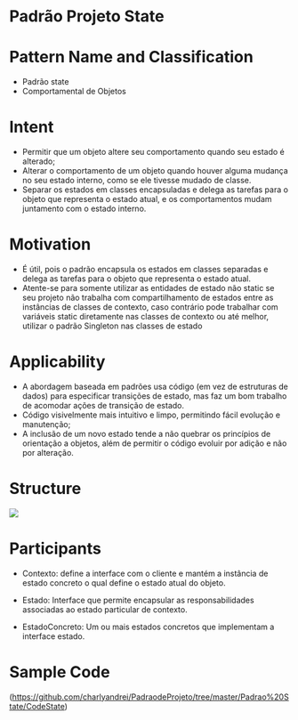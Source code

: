 # Padrão Projeto State
# Pattern Name and Classification
- Padrão state
- Comportamental de Objetos

# Intent
  - Permitir que um objeto altere seu comportamento quando seu estado é alterado;
  - Alterar o comportamento de um objeto quando houver alguma mudança no seu estado interno, como se ele tivesse mudado de classe.
  - Separar os estados em classes encapsuladas e delega as tarefas para o objeto que representa o estado atual, e os comportamentos mudam juntamento com o estado interno.
  
# Motivation
  
  - É útil, pois o padrão encapsula os estados em classes separadas e delega as tarefas para o objeto que representa o estado atual.
  - Atente-se para somente utilizar as entidades de estado não static se seu projeto não trabalha com compartilhamento de estados entre as instâncias de classes de contexto, caso contrário pode trabalhar com variáveis static diretamente nas classes de contexto ou até melhor, utilizar o padrão Singleton nas classes de estado
 
 # Applicability
  - A abordagem baseada em padrões usa código (em vez de estruturas de dados) para especificar transições de estado, mas faz um bom trabalho de acomodar ações de transição de estado.
  - Código visivelmente mais intuitivo e limpo, permitindo fácil evolução e manutenção;
  - A inclusão de um novo estado tende a não quebrar os princípios de orientação a objetos, além de permitir o código evoluir por adição e não por alteração.
  
  # Structure 
  
  ![](https://i2.wp.com/www.devmedia.com.br/imagens/articles/208953/state1.PNG)
  
  # Participants
  
   - Contexto: define a interface com o cliente e mantém a instância de estado concreto o qual define o estado atual do objeto.
   
   - Estado: Interface que permite encapsular as responsabilidades associadas ao estado particular de contexto.
   
   - EstadoConcreto: Um ou mais estados concretos que implementam a interface estado.
   
  # Sample Code 
  
  (https://github.com/charlyandrei/PadraodeProjeto/tree/master/Padrao%20State/CodeState)
